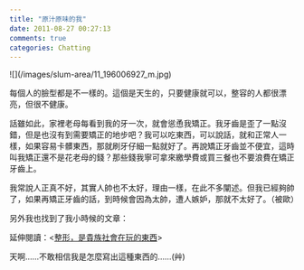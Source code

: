 ```yaml
---
title: "原汁原味的我"
date: 2011-08-27 00:27:13
comments: true
categories: Chatting
---
```

<p>![](/images/slum-area/11_196006927_m.jpg)</p><p>每個人的臉型都是不一樣的。這個是天生的，只要健康就可以，整容的人都很漂亮，但很不健康。</p><p>話雖如此，家裡老母每看到我的牙一次，就會慫恿我矯正。我牙齒是歪了一點沒錯，但是也沒有到需要矯正的地步吧？我可以吃東西，可以說話，就和正常人一樣，如果容易卡髒東西，那就刷牙仔細一點就好了。再說矯正牙齒並不便宜，這時叫我矯正還不是花老母的錢？那些錢我寧可拿來繳學費或買三餐也不要浪費在矯正牙齒上。</p><p>我常說人正真不好，其實人帥也不太好，理由一樣，在此不多闡述。但我已經夠帥了，如果再矯正牙齒的話，到時候會因為太帥，遭人嫉妒，那就不太好了。（被歐）</p><p>另外我也找到了我小時候的文章：</p><p>延伸閱讀：&lt;<a href="http://blog.xuite.net/funnyfamily/tonyjan/9360374">整形，是貴族社會在玩的東西</a>&gt;</p><p>天啊&hellip;&hellip;不敢相信我是怎麼寫出這種東西的&hellip;&hellip;(艸)</p>
